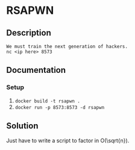 # RSAPWN

## Description

```text
We must train the next generation of hackers.
nc <ip here> 8573
```

## Documentation


### Setup

1. `docker build -t rsapwn .`
2. `docker run -p 8573:8573 -d rsapwn`

## Solution

Just have to write a script to factor in O(\sqrt{n}).
